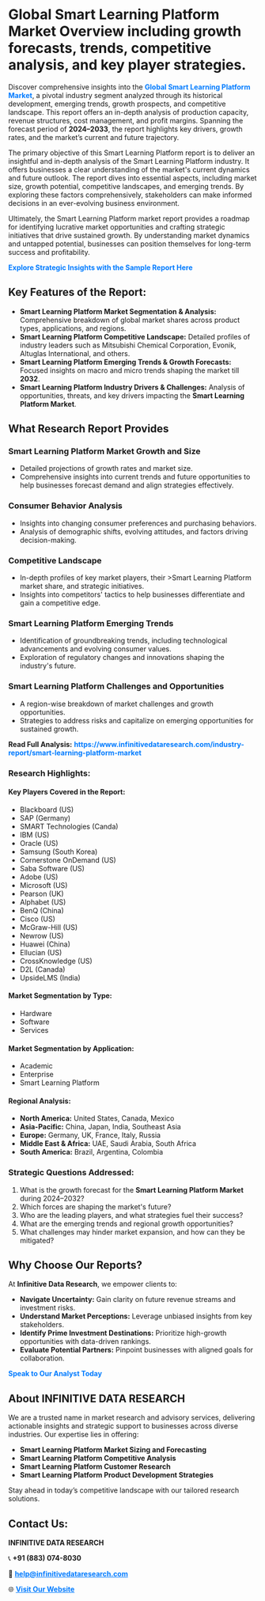 <h1>Global Smart Learning Platform Market Overview including growth forecasts, trends, competitive analysis, and key player strategies.</h1>
<p>
Discover comprehensive insights into the 
<a href="https://www.infinitivedataresearch.com/industry-report/smart-learning-platform-market" rel="dofollow" style="color: #007BFF; text-decoration: none;"><strong>Global Smart Learning Platform Market</strong></a>, a pivotal industry segment analyzed through its historical development, emerging trends, growth prospects, and competitive landscape. This report offers an in-depth analysis of production capacity, revenue structures, cost management, and profit margins. Spanning the forecast period of <strong>2024–2033</strong>, the report highlights key drivers, growth rates, and the market’s current and future trajectory.
</p>
<p>
The primary objective of this Smart Learning Platform report is to deliver an insightful and in-depth analysis of the Smart Learning Platform industry. It offers businesses a clear understanding of the market's current dynamics and future outlook. The report dives into essential aspects, including market size, growth potential, competitive landscapes, and emerging trends. By exploring these factors comprehensively, stakeholders can make informed decisions in an ever-evolving business environment.
</p>
<p>
Ultimately, the Smart Learning Platform market report provides a roadmap for identifying lucrative market opportunities and crafting strategic initiatives that drive sustained growth. By understanding market dynamics and untapped potential, businesses can position themselves for long-term success and profitability.
</p>
<p>
<a href="https://www.infinitivedataresearch.com/request-sample/reportId=107655" style="color: #007BFF; text-decoration: none;"><strong>Explore Strategic Insights with the Sample Report Here</strong></a>
</p>

<h2>Key Features of the Report:</h2>
<ul>
<li><strong>Smart Learning Platform Market Segmentation & Analysis:</strong> Comprehensive breakdown of global market shares across product types, applications, and regions.</li>
<li><strong>Smart Learning Platform Competitive Landscape:</strong> Detailed profiles of industry leaders such as Mitsubishi Chemical Corporation, Evonik, Altuglas International, and others.</li>
<li><strong>Smart Learning Platform Emerging Trends & Growth Forecasts:</strong> Focused insights on macro and micro trends shaping the market till <strong>2032</strong>.</li>
<li><strong>Smart Learning Platform Industry Drivers & Challenges:</strong> Analysis of opportunities, threats, and key drivers impacting the <strong>Smart Learning Platform Market</strong>.</li>
</ul>

<h2>What Research Report Provides</h2>
<h3>Smart Learning Platform Market Growth and Size</h3>
<ul>
<li>Detailed projections of growth rates and market size.</li>
<li>Comprehensive insights into current trends and future opportunities to help businesses forecast demand and align strategies effectively.</li>
</ul>

<h3>Consumer Behavior Analysis</h3>
<ul>
<li>Insights into changing consumer preferences and purchasing behaviors.</li>
<li>Analysis of demographic shifts, evolving attitudes, and factors driving decision-making.</li>
</ul>

<h3>Competitive Landscape</h3>
<ul>
<li>In-depth profiles of key market players, their >Smart Learning Platform market share, and strategic initiatives.</li>
<li>Insights into competitors' tactics to help businesses differentiate and gain a competitive edge.</li>
</ul>

<h3>Smart Learning Platform Emerging Trends</h3>
<ul>
<li>Identification of groundbreaking trends, including technological advancements and evolving consumer values.</li>
<li>Exploration of regulatory changes and innovations shaping the industry's future.</li>
</ul>

<h3>Smart Learning Platform Challenges and Opportunities</h3>
<ul>
<li>A region-wise breakdown of market challenges and growth opportunities.</li>
<li>Strategies to address risks and capitalize on emerging opportunities for sustained growth.</li>
</ul>
<p><strong>Read Full Analysis:</strong> <a href="https://www.infinitivedataresearch.com/industry-report/smart-learning-platform-market" rel="dofollow" style="color: #007BFF; text-decoration: none;"><strong>https://www.infinitivedataresearch.com/industry-report/smart-learning-platform-market</strong></a></p>
<h3>Research Highlights:</h3>
<h4>Key Players Covered in the Report:</h4>
<ul><li>Blackboard (US)</li><li>SAP (Germany)</li><li>SMART Technologies (Canda)</li><li>IBM (US)</li><li>Oracle (US)</li><li>Samsung (South Korea)</li><li>Cornerstone OnDemand (US)</li><li>Saba Software (US)</li><li>Adobe (US)</li><li>Microsoft (US)</li><li>Pearson (UK)</li><li>Alphabet (US)</li><li>BenQ (China)</li><li>Cisco (US)</li><li>McGraw-Hill (US)</li><li>Newrow (US)</li><li>Huawei (China)</li><li>Ellucian (US)</li><li>CrossKnowledge (US)</li><li>D2L (Canada)</li><li>UpsideLMS (India)</li></ul>
<h4>Market Segmentation by Type:</h4>
<ul><li>Hardware</li><li>Software</li><li>Services</li></ul>
<h4>Market Segmentation by Application:</h4>
<ul><li>Academic</li><li>Enterprise</li><li>Smart Learning Platform</li></ul>

<h4>Regional Analysis:</h4>
<ul>
<li><strong>North America:</strong> United States, Canada, Mexico</li>
<li><strong>Asia-Pacific:</strong> China, Japan, India, Southeast Asia</li>
<li><strong>Europe:</strong> Germany, UK, France, Italy, Russia</li>
<li><strong>Middle East & Africa:</strong> UAE, Saudi Arabia, South Africa</li>
<li><strong>South America:</strong> Brazil, Argentina, Colombia</li>
</ul>

<h3>Strategic Questions Addressed:</h3>
<ol>
<li>What is the growth forecast for the <strong>Smart Learning Platform Market</strong> during 2024–2032?</li>
<li>Which forces are shaping the market's future?</li>
<li>Who are the leading players, and what strategies fuel their success?</li>
<li>What are the emerging trends and regional growth opportunities?</li>
<li>What challenges may hinder market expansion, and how can they be mitigated?</li>
</ol>

<h2>Why Choose Our Reports?</h2>
<p>At <strong>Infinitive Data Research</strong>, we empower clients to:</p>
<ul>
<li><strong>Navigate Uncertainty:</strong> Gain clarity on future revenue streams and investment risks.</li>
<li><strong>Understand Market Perceptions:</strong> Leverage unbiased insights from key stakeholders.</li>
<li><strong>Identify Prime Investment Destinations:</strong> Prioritize high-growth opportunities with data-driven rankings.</li>
<li><strong>Evaluate Potential Partners:</strong> Pinpoint businesses with aligned goals for collaboration.</li>
</ul>
<p><a href="https://www.infinitivedataresearch.com/industry-report/smart-learning-platform-market" rel="dofollow" style="color: #007BFF; text-decoration: none;"><strong>Speak to Our Analyst Today</strong></a></p>

<h2>About INFINITIVE DATA RESEARCH</h2>
<p>We are a trusted name in market research and advisory services, delivering actionable insights and strategic support to businesses across diverse industries. Our expertise lies in offering:</p>
<ul>
<li><strong>Smart Learning Platform Market Sizing and Forecasting</strong></li>
<li><strong>Smart Learning Platform Competitive Analysis</strong></li>
<li><strong>Smart Learning Platform Customer Research</strong></li>
<li><strong>Smart Learning Platform Product Development Strategies</strong></li>
</ul>
<p>Stay ahead in today’s competitive landscape with our tailored research solutions.</p>

<h2>Contact Us:</h2>
<p><strong>INFINITIVE DATA RESEARCH</strong></p>
<p>📞 <strong>+91 (883) 074-8030</strong></p>
<p>📧 <strong><a href="mailto:help@infinitivedataresearch.com" style="color: #007BFF;">help@infinitivedataresearch.com</a></strong></p>
<p>🌐 <strong><a href="https://www.infinitivedataresearch.com" rel="dofollow" style="color: #007BFF;">Visit Our Website</a></strong></p>